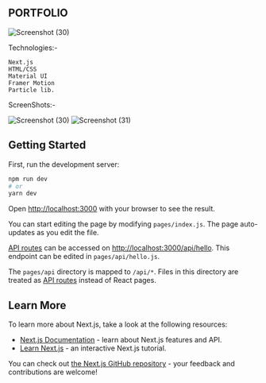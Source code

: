 ## PORTFOLIO 
![Screenshot (30)](https://user-images.githubusercontent.com/73430123/200545919-830a525a-e8e6-49ad-8039-44676d0eace9.png)

Technologies:-
```
Next.js
HTML/CSS
Material UI
Framer Motion
Particle lib.
```
ScreenShots:-

![Screenshot (30)](https://user-images.githubusercontent.com/73430123/200545919-830a525a-e8e6-49ad-8039-44676d0eace9.png)
![Screenshot (31)](https://user-images.githubusercontent.com/73430123/200545973-1aa53079-719b-4acd-a8c8-5899cf4deb2e.png)

## Getting Started

First, run the development server:

```bash
npm run dev
# or
yarn dev
```

Open [http://localhost:3000](http://localhost:3000) with your browser to see the result.

You can start editing the page by modifying `pages/index.js`. The page auto-updates as you edit the file.

[API routes](https://nextjs.org/docs/api-routes/introduction) can be accessed on [http://localhost:3000/api/hello](http://localhost:3000/api/hello). This endpoint can be edited in `pages/api/hello.js`.

The `pages/api` directory is mapped to `/api/*`. Files in this directory are treated as [API routes](https://nextjs.org/docs/api-routes/introduction) instead of React pages.

## Learn More

To learn more about Next.js, take a look at the following resources:

- [Next.js Documentation](https://nextjs.org/docs) - learn about Next.js features and API.
- [Learn Next.js](https://nextjs.org/learn) - an interactive Next.js tutorial.

You can check out [the Next.js GitHub repository](https://github.com/vercel/next.js/) - your feedback and contributions are welcome!
